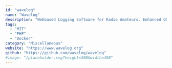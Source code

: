 ```yaml
---
id: "wavelog"
name: "Wavelog"
description: "Webbased Logging Software for Radio Amateurs. Enhanced QSO logging, statistics and maps for your browser."
tags:
  - "MIT"
  - "PHP"
  - "Docker"
category: "Miscellaneous"
website: "https://www.wavelog.org"
github: "https://github.com/wavelog/wavelog"
#image: "/placeholder.svg?height=300&width=400"
---
```


